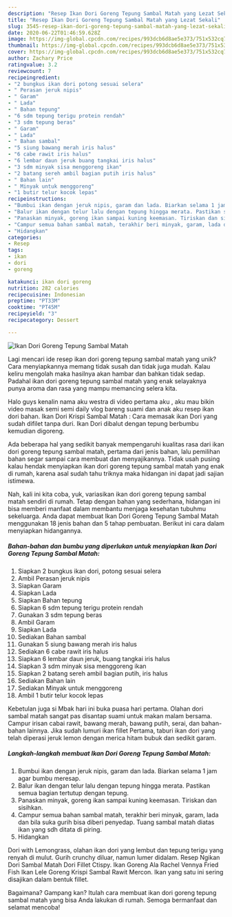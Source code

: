```yaml
---
description: "Resep Ikan Dori Goreng Tepung Sambal Matah yang Lezat Sekali"
title: "Resep Ikan Dori Goreng Tepung Sambal Matah yang Lezat Sekali"
slug: 3545-resep-ikan-dori-goreng-tepung-sambal-matah-yang-lezat-sekali
date: 2020-06-22T01:46:59.628Z
image: https://img-global.cpcdn.com/recipes/993dcb6d8ae5e373/751x532cq70/ikan-dori-goreng-tepung-sambal-matah-foto-resep-utama.jpg
thumbnail: https://img-global.cpcdn.com/recipes/993dcb6d8ae5e373/751x532cq70/ikan-dori-goreng-tepung-sambal-matah-foto-resep-utama.jpg
cover: https://img-global.cpcdn.com/recipes/993dcb6d8ae5e373/751x532cq70/ikan-dori-goreng-tepung-sambal-matah-foto-resep-utama.jpg
author: Zachary Price
ratingvalue: 3.2
reviewcount: 7
recipeingredient:
- "2 bungkus ikan dori potong sesuai selera"
- " Perasan jeruk nipis"
- " Garam"
- " Lada"
- " Bahan tepung"
- "6 sdm tepung terigu protein rendah"
- "3 sdm tepung beras"
- " Garam"
- " Lada"
- " Bahan sambal"
- "5 siung bawang merah iris halus"
- "6 cabe rawit iris halus"
- "6 lembar daun jeruk buang tangkai iris halus"
- "3 sdm minyak sisa menggoreng ikan"
- "2 batang sereh ambil bagian putih iris halus"
- " Bahan lain"
- " Minyak untuk menggoreng"
- "1 butir telur kocok lepas"
recipeinstructions:
- "Bumbui ikan dengan jeruk nipis, garam dan lada. Biarkan selama 1 jam agar bumbu meresap."
- "Balur ikan dengan telur lalu dengan tepung hingga merata. Pastikan semua bagian tertutup dengan tepung."
- "Panaskan minyak, goreng ikan sampai kuning keemasan. Tiriskan dan sisihkan."
- "Campur semua bahan sambal matah, terakhir beri minyak, garam, lada dan bila suka gurih bisa diberi penyedap. Tuang sambal matah diatas ikan yang sdh ditata di piring."
- "Hidangkan"
categories:
- Resep
tags:
- ikan
- dori
- goreng

katakunci: ikan dori goreng 
nutrition: 282 calories
recipecuisine: Indonesian
preptime: "PT33M"
cooktime: "PT45M"
recipeyield: "3"
recipecategory: Dessert

---
```



![Ikan Dori Goreng Tepung Sambal Matah](https://img-global.cpcdn.com/recipes/993dcb6d8ae5e373/751x532cq70/ikan-dori-goreng-tepung-sambal-matah-foto-resep-utama.jpg)

Lagi mencari ide resep ikan dori goreng tepung sambal matah yang unik? Cara menyiapkannya memang tidak susah dan tidak juga mudah. Kalau keliru mengolah maka hasilnya akan hambar dan bahkan tidak sedap. Padahal ikan dori goreng tepung sambal matah yang enak selayaknya punya aroma dan rasa yang mampu memancing selera kita.

Halo guys kenalin nama aku westra di video pertama aku , aku mau bikin video masak semi semi daily vlog bareng suami dan anak aku resep ikan dori bahan. Ikan Dori Krispi Sambal Matah : Cara memasak ikan Dori yang sudah difilet tanpa duri. Ikan Dori dibalut dengan tepung berbumbu kemudian digoreng.

Ada beberapa hal yang sedikit banyak mempengaruhi kualitas rasa dari ikan dori goreng tepung sambal matah, pertama dari jenis bahan, lalu pemilihan bahan segar sampai cara membuat dan menyajikannya. Tidak usah pusing kalau hendak menyiapkan ikan dori goreng tepung sambal matah yang enak di rumah, karena asal sudah tahu triknya maka hidangan ini dapat jadi sajian istimewa.


Nah, kali ini kita coba, yuk, variasikan ikan dori goreng tepung sambal matah sendiri di rumah. Tetap dengan bahan yang sederhana, hidangan ini bisa memberi manfaat dalam membantu menjaga kesehatan tubuhmu sekeluarga. Anda dapat membuat Ikan Dori Goreng Tepung Sambal Matah menggunakan 18 jenis bahan dan 5 tahap pembuatan. Berikut ini cara dalam menyiapkan hidangannya.

<!--inarticleads1-->

##### Bahan-bahan dan bumbu yang diperlukan untuk menyiapkan Ikan Dori Goreng Tepung Sambal Matah:

1. Siapkan 2 bungkus ikan dori, potong sesuai selera
1. Ambil  Perasan jeruk nipis
1. Siapkan  Garam
1. Siapkan  Lada
1. Siapkan  Bahan tepung
1. Siapkan 6 sdm tepung terigu protein rendah
1. Gunakan 3 sdm tepung beras
1. Ambil  Garam
1. Siapkan  Lada
1. Sediakan  Bahan sambal
1. Gunakan 5 siung bawang merah iris halus
1. Sediakan 6 cabe rawit iris halus
1. Siapkan 6 lembar daun jeruk, buang tangkai iris halus
1. Siapkan 3 sdm minyak sisa menggoreng ikan
1. Siapkan 2 batang sereh ambil bagian putih, iris halus
1. Sediakan  Bahan lain
1. Sediakan  Minyak untuk menggoreng
1. Ambil 1 butir telur kocok lepas


Kebetulan juga si Mbak hari ini buka puasa hari pertama. Olahan dori sambal matah sangat pas disantap suami untuk makan malam bersama. Campur irisan cabai rawit, bawang merah, bawang putih, serai, dan bahan-bahan lainnya. Jika sudah lumuri ikan fillet Pertama, taburi ikan dori yang telah diperasi jeruk lemon dengan merica hitam bubuk dan sedikit garam. 

<!--inarticleads2-->

##### Langkah-langkah membuat Ikan Dori Goreng Tepung Sambal Matah:

1. Bumbui ikan dengan jeruk nipis, garam dan lada. Biarkan selama 1 jam agar bumbu meresap.
1. Balur ikan dengan telur lalu dengan tepung hingga merata. Pastikan semua bagian tertutup dengan tepung.
1. Panaskan minyak, goreng ikan sampai kuning keemasan. Tiriskan dan sisihkan.
1. Campur semua bahan sambal matah, terakhir beri minyak, garam, lada dan bila suka gurih bisa diberi penyedap. Tuang sambal matah diatas ikan yang sdh ditata di piring.
1. Hidangkan


Dori with Lemongrass, olahan ikan dori yang lembut dan tepung terigu yang renyah di mulut. Gurih crunchy diluar, namun lumer didalam. Resep Ngikan Dori Sambal Matah Dori Fillet Ctispy. Ikan Goreng Ala Rachel Vennya Fried Fish Ikan Lele Goreng Krispi Sambal Rawit Mercon. Ikan yang satu ini sering disajikan dalam bentuk fillet. 

Bagaimana? Gampang kan? Itulah cara membuat ikan dori goreng tepung sambal matah yang bisa Anda lakukan di rumah. Semoga bermanfaat dan selamat mencoba!

